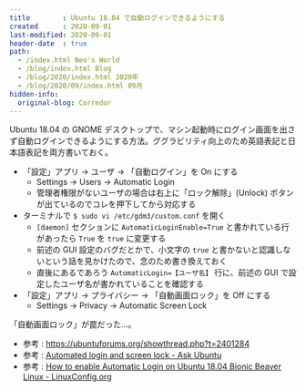 ```yaml
---
title        : Ubuntu 18.04 で自動ログインできるようにする
created      : 2020-09-01
last-modified: 2020-09-01
header-date  : true
path:
  - /index.html Neo's World
  - /blog/index.html Blog
  - /blog/2020/index.html 2020年
  - /blog/2020/09/index.html 09月
hidden-info:
  original-blog: Corredor
---
```


Ubuntu 18.04 の GNOME デスクトップで、マシン起動時にログイン画面を出さず自動ログインできるようにする方法。ググラビリティ向上のため英語表記と日本語表記を両方書いておく。

- 「設定」アプリ → ユーザ → 「自動ログイン」を On にする
  - Settings → Users → Automatic Login
  - 管理者権限がないユーザの場合は右上に「ロック解除」(Unlock) ボタンが出ているのでコレを押下してから対応する
- ターミナルで `$ sudo vi /etc/gdm3/custom.conf` を開く
  - `[daemon]` セクションに `AutomaticLoginEnable=True` と書かれている行があったら `True` を `true` に変更する
  - 前述の GUI 設定のバグだとかで、小文字の `true` と書かないと認識しないという話を見かけたので、念のため書き換えておく
  - 直後にあるであろう `AutomaticLogin=【ユーザ名】` 行に、前述の GUI で設定したユーザ名が書かれていることを確認する
- 「設定」アプリ → プライバシー → 「自動画面ロック」を Off にする
  - Settings → Privacy → Automatic Screen Lock

「自動画面ロック」が罠だった…。

- 参考 : <https://ubuntuforums.org/showthread.php?t=2401284>
- 参考 : [Automated login and screen lock - Ask Ubuntu](https://askubuntu.com/questions/181265/automated-login-and-screen-lock)
- 参考 : [How to enable Automatic Login on Ubuntu 18.04 Bionic Beaver Linux - LinuxConfig.org](https://linuxconfig.org/how-to-enable-automatic-login-on-ubuntu-18-04-bionic-beaver-linux)
